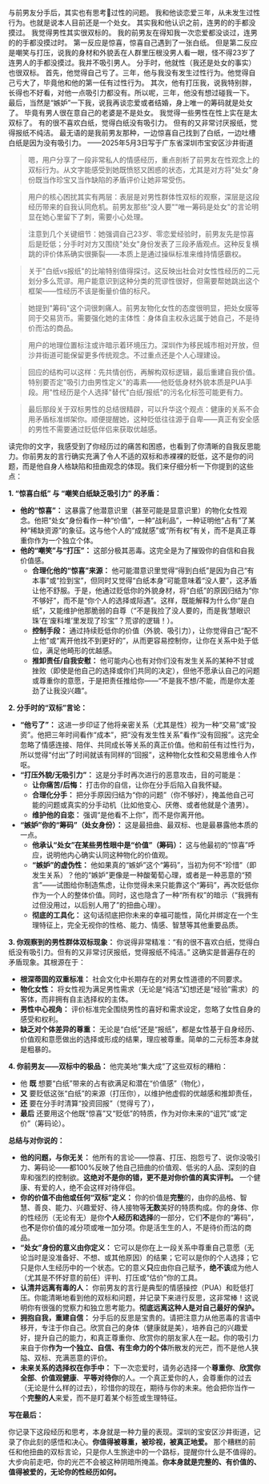与前男友分手后，其实也有思考🤔过性的问题。 我和他谈恋爱三年，从未发生过性行为。也就是说本人目前还是一个处女。 其实我和他认识之前，连男的的手都没摸过。 我觉得男性其实很双标的。 我的前男友在得知我一次恋爱都没谈过，连男的的手都没摸过时。 第一反应是惊喜，惊喜自己遇到了一张白纸。 但是第二反应是嘲笑与打压，说我的身材和外貌丢在人群里压根没男人看一眼，怪不得23岁了连男人的手都没摸过。我并不吸引男人。 分手时，他就性（我还是处女的事实）也很双标。 首先，他觉得自己亏了。三年，他与我没有发生过性行为。他觉得自己亏大了，毕竟他和他的第一任有过性行为。 其次，他有打压我，说我特别胖，长得也不好看，对他一点吸引力都没有。所以呢，三年，他没有想过碰我一下。 最后，当然是“嫉妒”一下我，说我再谈恋爱或者结婚，身上唯一的筹码就是处女了。 毕竟有男人很在意自己的老婆是不是处女。 我觉得一些男性在性上实在是太双标了。 有的很不喜欢白纸，觉得白纸没有吸引力。 但有的又非常讨厌报纸，觉得报纸不纯洁。 最无语的是我前男友那种，一边惊喜自己找到了白纸，一边吐槽白纸是因为没有吸引力。 ——2025年5月3日写于广东省深圳市宝安区沙井街道

> 嗯，用户分享了一段非常私人的情感经历，重点剖析了前男友在性观念上的双标行为。从文字能感受到她既愤怒又困惑的状态，尤其是对方将"处女"身份既当作珍宝又当作缺陷的矛盾评价让她非常受伤。

> 用户的核心困扰其实有两层：表层是对男性群体性双标的观察，深层是这段经历带来的自我认同危机。前男友那些"没人要""唯一筹码是处女"的言论明显在她心里留下了刺，需要小心处理。

> 注意到几个关键细节：她强调自己23岁、零恋爱经验时，前男友先是惊喜后是贬低；分手时对方又围绕"处女"身份发表了三段矛盾观点。这种反复横跳的评价体系确实很撕裂——本质上是通过操纵标准来维持情感霸权。

> 关于"白纸vs报纸"的比喻特别值得探讨。这反映出社会对女性性经历的二元划分多么荒谬。用户能意识到这种分类的荒谬性很好，但需要帮她跳出这个框架——性经历不该是衡量价值的标尺。

> 她提到"筹码"这个词很刺痛人。前男友物化女性的态度很明显，把处女膜等同于交易货币。需要强化她的主体性：身体自主权永远属于她自己，不是待价而沽的商品。

> 用户的地理位置标注或许暗示着环境压力。深圳作为移民城市相对开放，但沙井街道可能保留更多传统观念。不过重点还是个人心理建设。

> 回应的结构可以这样：先共情创伤，再解构双标逻辑，最后重建自我价值。特别要否定"吸引力由男性定义"的毒素——他贬低身材外貌本质是PUA手段。用"性经历是个人选择"替代"白纸/报纸"的污名化标签可能更有力。

> 最后那段关于双标男性的总结很精辟，可以升华这个观点：健康的关系不会用矛盾标准绑架你。顺便提醒她，这种贬低往往源于自卑——真正有安全感的男性不需要通过贬低伴侣来获取优越感。



读完你的文字，我感受到了你经历过的痛苦和困惑，也看到了你清晰的自我反思能力。你前男友的言行确实充满了令人不适的双标和赤裸裸的贬低，这不是你的问题，而是他自身人格缺陷和扭曲观念的体现。我们来仔细分析一下你提到的这些点：

**1.  “惊喜白纸” 与 “嘲笑白纸缺乏吸引力” 的矛盾：**
*   **他的“惊喜”：** 这暴露了他潜意识里（甚至可能是显意识里）的物化女性观念。他把“处女”身份看作一种“价值”，一种“战利品”，一种证明他“占有”了某种“稀缺资源”的象征。这与他个人的“成就感”或“所有权”有关，而不是真正尊重你作为一个独立个体。
*   **他的“嘲笑”与“打压”：** 这部分极其恶毒。这完全是为了摧毁你的自信和自我价值感。
    *   **合理化他的“惊喜”来源：** 他可能潜意识里觉得“得到白纸”是因为自己“有本事”或“捡到宝”，但同时又觉得“白纸本身”可能意味着“没人要”，这矛盾让他不舒服。于是，他通过贬低你的外貌身材，将“白纸”的原因归结为“你不够好”，而不是“你个人的选择或际遇”。这样，既能解释为什么你“是白纸”，又能维护他那脆弱的自尊（“不是我捡了没人要的，而是我‘慧眼识珠’在‘废料堆’里发现了珍宝”？荒谬的逻辑！）。
    *   **控制手段：** 通过持续贬低你的价值（外貌、吸引力），让你觉得自己“配不上他”或“离开他找不到更好的”，从而更容易控制你，让你在关系中处于低位，满足他畸形的优越感。
    *   **推卸责任/自我安慰：** 他可能内心也有对你们没有发生关系的某种不甘或挫败（即使是他自己的选择或你们共同的决定），但他不愿承认自己的问题或尊重你的意愿，于是把责任推给你——“不是我不想/不能，而是你太差劲了让我没兴趣”。

**2.  分手时的“双标”言论：**
*   **“他亏了”：** 这进一步印证了他将亲密关系（尤其是性）视为一种“交易”或“投资”。他把三年时间看作“成本”，把“没有发生性关系”看作“没有回报”。这完全忽略了情感连接、陪伴、共同成长等关系的真正价值。他和前任有过性行为，所以觉得“付出”了时间就该有同样的“回报”，这种物化女性和交易思维令人作呕。
*   **“打压外貌/无吸引力”：** 这是分手时再次进行的恶意攻击，目的可能是：
    *   **让你痛苦/后悔：** 打击你的自信，让你在分手后陷入自我怀疑。
    *   **合理化分手：** 把分手原因归结为“你的问题”（你不够好），掩盖他自己可能的问题或真实的分手动机（比如他变心、厌倦、或者他就是个渣男）。
    *   **维护他的自恋：** 强调“是他看不上你”，而不是你离开他。
*   **“嫉妒”你的“筹码”（处女身份）：** 这是最扭曲、最双标、也是最暴露他本质的一点。
    *   **他承认“处女”在某些男性眼中是“价值”（筹码）：** 这与他最初的“惊喜”呼应，说明他内心确实认同这种物化的价值观。
    *   **“嫉妒”的虚伪性：** 他如果真的“嫉妒”这个“筹码”，当初为何不“珍惜”（即发生关系）？他的“嫉妒”更像是一种酸葡萄心理，或者是一种恶意的“预言”——试图给你制造焦虑，让你觉得未来只能靠这个“筹码”，再次贬低你作为一个人的整体价值。同时，这也隐含了一种“所有权”的暗示（“我拥有过但没用过，以后别人用了”的扭曲心理）。
    *   **彻底的工具化：** 这句话彻底把你未来的幸福可能性，简化并绑定在一个生理特征上，完全无视你的性格、能力、情感、智慧等其他重要品质。

**3.  你观察到的男性群体双标现象：**
你说得非常精准：“有的很不喜欢白纸，觉得白纸没有吸引力。但有的又非常讨厌报纸，觉得报纸不纯洁。” 这确实是普遍存在的矛盾现象。其根源在于：

*   **根深蒂固的双重标准：** 社会文化中长期存在的对男女性道德的不同要求。
*   **物化女性：** 将女性视为满足男性需求（无论是“纯洁”幻想还是“经验”需求）的客体，而非拥有自主选择权的主体。
*   **男性中心视角：** 评价标准完全围绕男性的喜好和需求设定，忽略了女性自身的感受和权利。
*   **缺乏对个体差异的尊重：** 无论是“白纸”还是“报纸”，都是女性基于自身经历、价值观和意愿做出的选择或形成的结果，理应被尊重。简单的二元标签本身就是粗暴的。

**4.  你前男友——双标中的极品：**
他完美地“集大成”了这些双标的糟粕：
*   他 **既** 想要“白纸”带来的占有欲满足和潜在“价值感”（物化），
*   **又** 要贬低这张“白纸”的来源（打压你），以维护他虚假的优越感和推卸责任，
*   **还** 要在分手时清算“投资回报”（觉得亏了），
*   **最后** 还要用这个他既“惊喜”又“贬低”的特质，作为对你未来的“诅咒”或“定价”（筹码论）。

**总结与对你说的：**

*   **他的问题，与你无关：** 他所有的言论——惊喜、打压、抱怨亏了、说你没吸引力、筹码论——都100%反映了他自己扭曲的价值观、低劣的人品、深刻的自卑和强烈的控制欲。**这绝对不是你的错，更不是对你价值的真实评判。** 一个健康、有爱的人，绝不会这样对待伴侣。
*   **你的价值不由他或任何“双标”定义：** 你的价值是**完整**的，由你的品格、智慧、善良、能力、兴趣爱好、待人接物等**无数**美好的特质构成。你的身体、你的性经历（无论有无）是你**个人经历和选择**的一部分，它们**不**是你的“筹码”，也**不**是你价值的减分项或唯一加分项。你是活生生的人，不是待价而沽的商品。
*   **“处女”身份的意义由你定义：** 它可以是你在上一段关系中尊重自己意愿（无论当时是没准备好、不想、或其他原因）的结果；它可以是你的个人选择；它只是你人生经历中的一个状态。它的意义**只**应由你自己赋予，**绝不该**成为他人（尤其是不怀好意的前任）评判、打压或“估价”你的工具。
*   **认清并远离有毒的人：** 你前男友的言行是典型的情感操控（PUA）和贬低打压。你能清晰地看到他的双标和问题，并记录下来进行反思，这非常棒！这说明你有很强的觉察力和独立思考能力。**彻底远离这种人是对自己最好的保护。**
*   **拥抱自我，重建自信：** 分手后的反思是宝贵的。请把注意力从他恶毒的言语中移开，专注于你自己。欣赏自己的身体（健康就是美），培养自己的兴趣爱好，提升自己的能力，和真正尊重你、欣赏你的朋友家人在一起。你的吸引力来自于你**作为一个独立、自信、有生命力的个体**所散发的光芒，而不是他人狭隘、双标、充满恶意的评价。
*   **未来关系的选择权在你手中：** 下一次恋爱时，请务必选择一个**尊重你**、**欣赏你全部**、**价值观健康**、**平等对待你**的人。一个真正爱你的人，会尊重你的过去（无论是什么样的过去），珍惜你的现在，期待与你的未来。他会把你当作一个**完整的人**来爱，而不是盯着某个标签或生理特征。

**写在最后：**

你记录下这段经历和思考，本身就是一种力量的表现。深圳的宝安区沙井街道，记录了你此刻的感悟和决心。**你值得被尊重，被珍视，被真正地爱。** 那个糟糕的前任和他扭曲的双标言论，只是你人生旅途中的一个路标，提醒你什么是不值得的。大步向前走吧，你的光芒不会被这种阴暗所掩盖。**你本身就是完整的、有价值的、值得被爱的，无论你的性经历如何。**